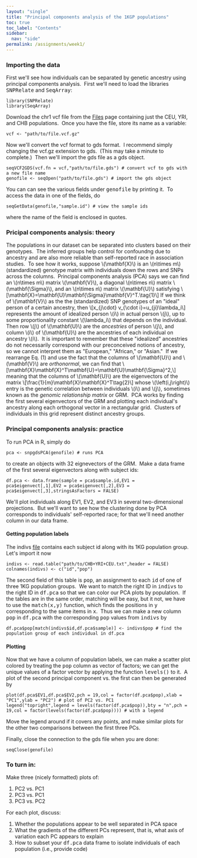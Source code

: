 ```yaml
---
layout: "single"
title: "Principal components analysis of the 1KGP populations"
toc: true
toc_label: "Contents"
sidebar:
  nav: "side"
permalink: /assignments/week1/
---
```


### Importing the data

First we'll see how individuals can be separated by genetic ancestry using principal components analysis.&nbsp; First we'll need to load the libraries <kbd>SNPRelate</kbd> and <kbd>SeqArray</kbd>:

```
library(SNPRelate)
library(SeqArray)
```

Download the chr1 vcf file from the [Files](https://wletsou.github.io/bioinformatics/files) page containing just the CEU, YRI, and CHB populations.&nbsp;  Once you have the file, store its name as a variable:

```
vcf <- "path/to/file.vcf.gz"
```

Now we'll convert the vcf format to gds format.&nbsp; I recommend simply changing the vcf.gz extension to gds.&nbsp; (This may take a minute to complete.)&nbsp; Then we'll import the gds file as a gds object.

```
seqVCF2GDS(vcf.fn = vcf,"path/to/file.gds") # convert vcf to gds with a new file name
genofile <- seqOpen("path/to/file.gds") # import the gds object
```

You can can see the various fields under <kbd>genofile</kbd> by printing it.&nbsp; To access the data in one of the fields, do

```
seqGetData(genofile,"sample.id") # view the sample ids
```

where the name of the field is enclosed in quotes.

### Pricipal components analysis: theory

The populations in our dataset can be separated into clusters based on their genotypes.&nbsp; The inferred groups help control for confoundng due to ancestry and are also more reliable than self-reported race in association studies.&nbsp; To see how it works, suppose \\(\mathbf{X}\\) is an \\(n\times m\\) (standardized) genotype matrix with individuals down the rows and SNPs across the columns.&nbsp;  Principal components analysis (PCA) says we can find an \\(n\times m\\) matrix \\(\mathbf{V}\\), a diagonal \\(n\times n\\) matrix \\(\mathbf{\Sigma}\\), and an \\(n\times n\\) matrix \\(\mathbf{U}\\) satisfying \\[\mathbf{X}=\mathbf{U}\mathbf{\Sigma}\mathbf{V}^T.\tag{1}\\] If we think of \\(\mathbf{V}\\) as the the (standardized) SNP genotypes of an "ideal" person of a certain ancestry, then \\[x_{j\cdot} v_{\cdot i}=u_{ji}\lambda_i\\] represents the amount of idealized person \\(i\\) in actual person \\(j\\), up to some proportionality constant \\(\lambda_i\\) that depends on the individual.&nbsp; Then row \\(j\\) of \\(\mathbf{U}\\) are the *ancestries* of person \\(j\\), and column \\(i\\) of \\(\mathbf{U}\\) are the ancestries of each individual on ancestry \\(i\\).&nbsp; It is important to remember that these "idealized" ancestries do not necessarily correspond with our preconceived notions of ancestry, so we cannot interpret them as "European," "African," or "Asian."&nbsp; If we rearrange Eq. (1) and use the fact that the columns of \\(\mathbf{U}\\) and \\(\mathbf{V}\\) are *orthonormal*, we can find that \\[\mathbf{X}\mathbf{X}^T\mathbf{U}=\mathbf{U}\mathbf{\Sigma}^2,\\] meaning that the columns of \\(\mathbf{U}\\) are the eigenvectors of the matrix \\[\frac{1}{m}\mathbf{X}\mathbf{X}^T\tag{2}\\] whose \\(\left(i,j\right)\\) entry is the genetic correlation between individuals \\(i\\) and \\(j\\), sometimes known as the *genomic relationship matrix* or GRM.&nbsp; PCA works by finding the first several eigenvectors of the GRM and plotting each individual's ancestry along each orthogonal vector in a rectangular grid.&nbsp; Clusters of individuals in this grid represent distinct ancestry groups.

### Principal components analysis: practice

To run PCA in R, simply do

```
pca <- snpgdsPCA(genofile) # runs PCA
```

to create an objects with 32 eignevectors of the GRM.&nbsp; Make a data frame of the first several eigenvectors along with subject ids:

```
df.pca <- data.frame(sample = pca$sample.id,EV1 = pca$eigenvect[,1],EV2 = pca$eigenvect[,2],EV3 = pca$eigenvect[,3],stringsAsFactors = FALSE)
```

We'll plot individuals along EV1, EV2, and EV3 in several two-dimensional projections.&nbsp; But we'll want to see how the clustering done by PCA corresponds to individuals' self-reported race; for that we'll need another column in our data frame.

#### Getting population labels ####

The indivs [file](https://raw.githubusercontent.com/wletsou/bioinformatics/master/docs/CHB%2BYRI%2BCEU.txt) contains each subject id along with its 1KG population group.&nbsp; Let's import it now

```
indivs <- read.table("path/to/CHB+YRI+CEU.txt",header = FALSE)
colnames(indivs) <- c("id","pop")
```

The second field of this table is <kbd>pop</kbd>, an assignment to each <kbd>id</kbd> of one of three 1KG population groups.&nbsp; We want to match the right ID in <kbd>indivs</kbd> to the right ID in <kbd>df.pca</kbd> so that we can color our PCA plots by population.&nbsp; If the tables are in the same order, matching will be easy, but it not, we have to use the <kbd>match(x,y)</kbd> function, which finds the positions in <kbd>y</kbd> corresponding to the same items in <kbd>x</kbd>.&nbsp; Thus we can make a new column <kbd>pop</kbd> in <kbd>df.pca</kbd> with the corresponding <kbd>pop</kbd> values from <kbd>indivs</kbd> by

```
df.pca$pop[match(indivs$id,df.pca$sample)] <- indivs$pop # find the population group of each individual in df.pca
```
#### Plotting ####

Now that we have a column of population labels, we can make a scatter plot colored by treating the <kbd>pop</kbd> column as vector of factors; we can get the unique values of a factor vector by applying the function <kbd>levels()</kbd> to it.&nbsp; A plot of the second principal component vs. the first can then be generated by 

```
plot(df.pca$EV1,df.pca$EV2,pch = 19,col = factor(df.pca$pop),xlab = "PC1",ylab = "PC2") # plot of PC2 vs. PC1
legend("topright",legend = levels(factor(df.pca$pop)),bty = "n",pch = 19,col = factor(levels(factor(df.pca$pop)))) # with a legend
```

Move the legend around if it covers any points, and make similar plots for the other two comparisons between the first three PCs.

Finally, close the connection to the gds file when you are done:

```
seqClose(genofile)
```

### To turn in: ###

Make three (nicely formatted) plots of:

1. PC2 vs. PC1
2. PC3 vs. PC1
3. PC3 vs. PC2

For each plot, discuss:

1. Whether the populations appear to be well separated in PCA space
2. What the gradients of the different PCs represent, that is, what axis of variation each PC appears to explain
3. How to subset your <kbd>df.pca</kbd> data frame to isolate individuals of each population (i.e., provide code)
